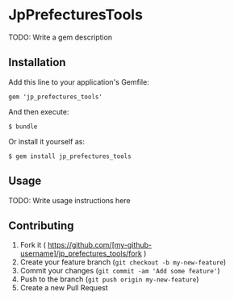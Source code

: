 # JpPrefecturesTools

TODO: Write a gem description

## Installation

Add this line to your application's Gemfile:

    gem 'jp_prefectures_tools'

And then execute:

    $ bundle

Or install it yourself as:

    $ gem install jp_prefectures_tools

## Usage

TODO: Write usage instructions here

## Contributing

1. Fork it ( https://github.com/[my-github-username]/jp_prefectures_tools/fork )
2. Create your feature branch (`git checkout -b my-new-feature`)
3. Commit your changes (`git commit -am 'Add some feature'`)
4. Push to the branch (`git push origin my-new-feature`)
5. Create a new Pull Request
